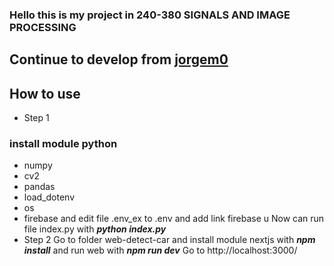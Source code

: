 ### Hello this is my project in 240-380	SIGNALS AND IMAGE PROCESSING
## Continue to develop from [jorgem0](https://github.com/jorgem0/traffic_counter)
## How to use
* Step 1
### install module python 
* numpy 
* cv2 
* pandas  
* load_dotenv 
* os 
* firebase 
and edit file .env_ex to .env and add link firebase u
Now can run file index.py with **_python index.py_**
* Step 2 
 Go to folder web-detect-car and install module nextjs with **_npm install_**
 and run web with **_npm run dev_** 
 Go to http://localhost:3000/

